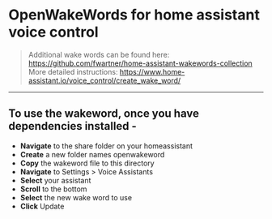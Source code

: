 # OpenWakeWords for home assistant voice control  

>Additional wake words can be found here: https://github.com/fwartner/home-assistant-wakewords-collection  
>More detailed instructions: https://www.home-assistant.io/voice_control/create_wake_word/  

--- 

## To use the wakeword, once you have dependencies installed -  
  - **Navigate** to the share folder on your homeassistant  
  - **Create** a new folder names openwakeword  
  - **Copy** the wakeword file to this directory  
  - **Navigate** to Settings > Voice Assistants
  - **Select** your assistant
  - **Scroll** to the bottom
  - **Select** the new wake word to use
  - **Click** Update  

